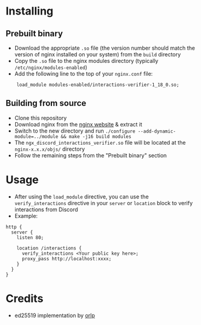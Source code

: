 # Installing

## Prebuilt binary
- Download the appropriate `.so` file (the version number should match the version of nginx installed on your system) from the `build` directory
- Copy the `.so` file to the nginx modules directory (typically `/etc/nginx/modules-enabled`)
- Add the following line to the top of your `nginx.conf` file:
```
    load_module modules-enabled/interactions-verifier-1_18_0.so;
```

## Building from source
- Clone this repository
- Download nginx from the [nginx website](https://nginx.org/download/) & extract it
- Switch to the new directory and run `./configure --add-dynamic-module=../module && make -j16 build modules`
- The `ngx_discord_interactions_verifier.so` file will be located at the `nginx-x.x.x/objs/` directory
- Follow the remaining steps from the "Prebuilt binary" section


# Usage
- After using the `load_module` directive, you can use the `verify_interactions` directive in your `server` or `location` block to verify interactions from Discord
- Example:
```
http {
  server {
    listen 80;

    location /interactions {
      verify_interactions <Your public key here>;
      proxy_pass http://localhost:xxxx;
    }
  }
}
```

# Credits
- ed25519 implementation by [orlp](https://github.com/orlp/ed25519)
